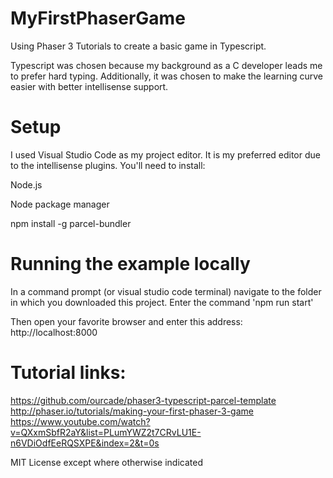 # MyFirstPhaserGame
Using Phaser 3 Tutorials to create a basic game in Typescript.

Typescript was chosen because my background as a C developer leads me to prefer hard typing. Additionally, it was chosen to make the learning curve easier with better intellisense support. 

# Setup

I used Visual Studio Code as my project editor. It is my preferred editor due to the intellisense plugins. 
You'll need to install:

Node.js

Node package manager

npm install -g parcel-bundler

# Running the example locally
In a command prompt (or visual studio code terminal) navigate to the folder in which you downloaded this project.
Enter the command 'npm run start'

Then open your favorite browser and enter this address:
http://localhost:8000


# Tutorial links:
https://github.com/ourcade/phaser3-typescript-parcel-template
http://phaser.io/tutorials/making-your-first-phaser-3-game
https://www.youtube.com/watch?v=QXxmSbfR2aY&list=PLumYWZ2t7CRvLU1E-n6VDiOdfEeRQSXPE&index=2&t=0s










MIT License except where otherwise indicated
